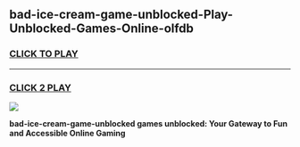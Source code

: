 
## bad-ice-cream-game-unblocked-Play-Unblocked-Games-Online-olfdb
<h3>
<a href="https://premium76.site?title=bad-ice-cream-game-unblocked&ref=24A">CLICK TO PLAY</a></h3>
<hr>

<h3>
<a href="https://premium76.site?title=bad-ice-cream-game-unblocked&ref=24A">CLICK 2 PLAY</a>
  
</h3>

<a href="https://premium76.site?title=bad-ice-cream-game-unblocked&ref=24A"><img src="https://clearcache.store/games.png"></a>


**bad-ice-cream-game-unblocked games unblocked: Your Gateway to Fun and Accessible Online Gaming**
